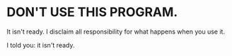 DON'T USE THIS PROGRAM.
=======================

It isn't ready. I disclaim all responsibility for what happens when you use it.

I told you: it isn't ready.
